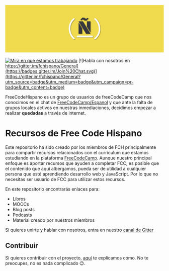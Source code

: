 ![Banner de Free Code Hispano](./images/freecodehispano_banner.png)

[![Mira en qué estamos trabajando](https://badge.waffle.io/fchispano/recursos.png?label=ready&title=Ready)](http://waffle.io/fchispano/recursos)
[![Habla con nosotros en 
https://gitter.im/fchispano/General](https://badges.gitter.im/Join%20Chat.svg)](https://gitter.im/fchispano/General?utm_source=badge&utm_medium=badge&utm_campaign=pr-badge&utm_content=badge)

FreeCodeHispano es un grupo de usuarios de freeCodeCamp que nos conocimos en el chat
de [FreeCodeCamp/Espanol](https://gitter.im/FreeCodeCamp/Espanol) y que ante la falta
de grupos locales activos en nuestras inmediaciones, decidimos empezar a realizar
**quedadas** a través de internet.

# Recursos de Free Code Hispano

Este repositorio ha sido creado por los miembros de FCH principalmente para 
compartir recursos relacionados con el curriculum que estamos
estudiando en la plataforma [FreeCodeCamp](http://www.freecodecamp.com/). Aunque nuestro
principal enfoque es aportar recursos que ayuden a completar FCC, es posible que el contenido
que  aquí albergamos, pueda ser de utilidad a cualquier persona que esté aprendiendo desarrollo web y
JavaScript. Por lo que no necesitas ser usuario de FCC para utilizar estos recursos.

En este repositorio encontrarás enlaces para:

* Libros
* MOOCs
* Blog posts
* Podcasts
* Material creado por nuestros miembros

Si quieres unirte y hablar con nosotros, entra en nuestro [canal de Gitter](https://github.com/fchispano)

## Contribuir

Si quieres contribuir con el proyecto, [aquí](./CONTRIBUTING.md) te explicamos cómo.
No te preocupes, no es nada complicado :wink:.
